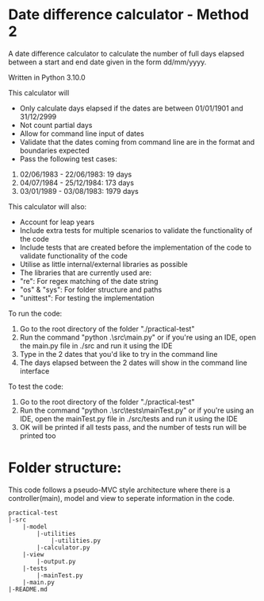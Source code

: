 # Date difference calculator - Method 2

A date difference calculator to calculate the number of full days elapsed between a start
and end date given in the form dd/mm/yyyy.

Written in Python 3.10.0

This calculator will

- Only calculate days elapsed if the dates are between 01/01/1901 and 31/12/2999
- Not count partial days
- Allow for command line input of dates
- Validate that the dates coming from command line are in the format and boundaries expected
- Pass the following test cases:

1. 02/06/1983 - 22/06/1983: 19 days
2. 04/07/1984 - 25/12/1984: 173 days
3. 03/01/1989 - 03/08/1983: 1979 days

This calculator will also:

- Account for leap years
- Include extra tests for multiple scenarios to validate the functionality of the code
- Include tests that are created before the implementation of the code to validate functionality of the code
- Utilise as little internal/external libraries as possible
- The libraries that are currently used are:
- "re": For regex matching of the date string
- "os" & "sys": For folder structure and paths
- "unittest": For testing the implementation

To run the code:

1. Go to the root directory of the folder "./practical-test"
2. Run the command "python .\src\main.py" or if you're using an IDE, open the main.py file in ./src and run it using the IDE
3. Type in the 2 dates that you'd like to try in the command line
4. The days elapsed between the 2 dates will show in the command line interface

To test the code:

1. Go to the root directory of the folder "./practical-test"
2. Run the command "python .\src\tests\mainTest.py" or if you're using an IDE, open the mainTest.py file in ./src/tests and run it using the IDE
3. OK will be printed if all tests pass, and the number of tests run will be printed too

# Folder structure:

This code follows a pseudo-MVC style architecture where there is a controller(main), model and view to seperate information in the code.

```
practical-test
|-src
    |-model
        |-utilities
            |-utilities.py
        |-calculator.py
    |-view
        |-output.py
    |-tests
        |-mainTest.py
    |-main.py
|-README.md
```
